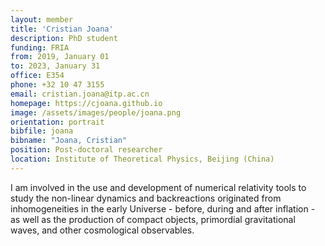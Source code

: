```yaml
---
layout: member
title: 'Cristian Joana'
description: PhD student
funding: FRIA
from: 2019, January 01
to: 2023, January 31
office: E354
phone: +32 10 47 3155
email: cristian.joana@itp.ac.cn
homepage: https://cjoana.github.io
image: /assets/images/people/joana.png
orientation: portrait
bibfile: joana
bibname: "Joana, Cristian"
position: Post-doctoral researcher
location: Institute of Theoretical Physics, Beijing (China)
---
```


I am involved in the use and development of numerical relativity tools
to study the non-linear dynamics and backreactions originated from
inhomogeneities in the early Universe - before, during and after
inflation - as well as the production of compact objects, primordial
gravitational waves, and other cosmological observables.
